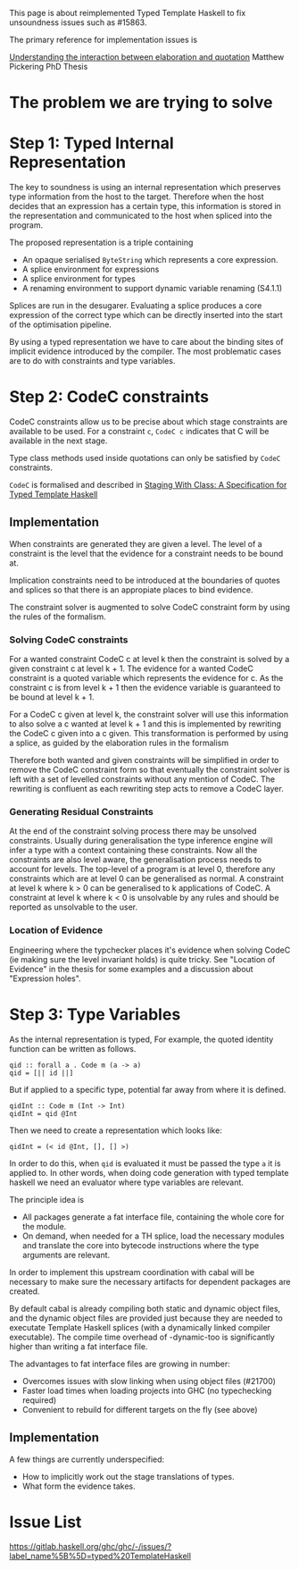 This page is about reimplemented Typed Template Haskell to fix unsoundness issues
such as #15863.

The primary reference for implementation issues is

[Understanding the interaction between elaboration and quotation](https://research-information.bris.ac.uk/ws/portalfiles/portal/298086479/Final_Copy_2021_03_23_Pickering_M_PhD.pdf) Matthew Pickering PhD Thesis

# The problem we are trying to solve


# Step 1: Typed Internal Representation

The key to soundness is using an internal representation which preserves type
information from the host to the target. Therefore when the host decides that an
expression has a certain type, this information is stored in the representation and
communicated to the host when spliced into the program.

The proposed representation is a triple containing

  * An opaque serialised `ByteString` which represents a core expression.
  * A splice environment for expressions
  * A splice environment for types
  * A renaming environment to support dynamic variable renaming (S4.1.1)

Splices are run in the desugarer. Evaluating a splice produces a core expression of
the correct type which can be directly inserted into the start of the optimisation pipeline.

By using a typed representation we have to care about the binding sites of implicit
evidence introduced by the compiler. The most problematic cases are to do with
constraints and type variables.

# Step 2: CodeC constraints

CodeC constraints allow us to be precise about which stage constraints are available to
be used. For a constraint `c`, `CodeC c` indicates that C will be available in the
next stage.

Type class methods used inside quotations can only be satisfied by `CodeC` constraints.

`CodeC` is formalised and described in [Staging With Class: A Specification for Typed Template Haskell](https://xnning.github.io/papers/staging-with-class.pdf)

## Implementation

When constraints are generated they are given a level. The level of a constraint
is the level that the evidence for a constraint needs to be bound at.

Implication constraints need to be introduced at the boundaries of quotes and splices
so that there is an appropiate places to bind evidence.

The constraint solver is augmented to solve CodeC constraint form by using the
rules of the formalism.

### Solving CodeC constraints

For a wanted constraint CodeC c at level k
then the constraint is solved by a given constraint c at level k + 1. The evidence for
a wanted CodeC constraint is a quoted variable which represents the evidence for c. As
the constraint c is from level k + 1 then the evidence variable is guaranteed to be bound
at level k + 1.

For a CodeC c given at level k, the constraint solver will use this
information to also solve a c wanted at level k + 1 and this is implemented by rewriting
the CodeC c given into a c given. This transformation is performed by using a splice, as
guided by the elaboration rules in the formalism

Therefore both wanted and given constraints will be simplified in order to remove the
CodeC constraint form so that eventually the constraint solver is left with a set of levelled
constraints without any mention of CodeC. The rewriting is confluent as each rewriting
step acts to remove a CodeC layer.

### Generating Residual Constraints

At the end of the constraint solving process
there may be unsolved constraints. Usually during generalisation the type inference
engine will infer a type with a context containing these constraints. Now all the
constraints are also level aware, the generalisation process needs to account for levels.
The top-level of a program is at level 0, therefore any constraints which are at level 0
can be generalised as normal. A constraint at level k where k > 0 can be generalised to
k applications of CodeC. A constraint at level k where k < 0 is unsolvable by any rules
and should be reported as unsolvable to the user.

### Location of Evidence

Engineering where the typchecker places it's evidence when solving CodeC (ie
making sure the level invariant holds) is quite tricky. See "Location of Evidence"
in the thesis for some examples and a discussion about "Expression holes".


# Step 3: Type Variables

As the internal representation is typed,
For example, the quoted identity function can be written as follows.

```
qid :: forall a . Code m (a -> a)
qid = [|| id ||]
```

But if applied to a specific type, potential far away from where it is defined.

```
qidInt :: Code m (Int -> Int)
qidInt = qid @Int
```

Then we need to create a representation which looks like:

```
qidInt = (< id @Int, [], [] >)
```

In order to do this, when `qid` is evaluated it must be passed the type `a` it
is applied to. In other words, when doing code generation with typed template haskell
we need an evaluator where type variables are relevant.

The principle idea is

* All packages generate a fat interface file, containing the whole core for the module.
* On demand, when needed for a TH splice, load the necessary modules and translate the
  core into bytecode instructions where the type arguments are relevant.

In order to implement this upstream coordination with cabal will be necessary to
make sure the necessary artifacts for dependent packages are created.

By default cabal is already compiling both static and dynamic object files, and
the dynamic object files are provided just because they are needed to executate
Template Haskell splices (with a dynamically linked compiler executable). The compile
time overhead of -dynamic-too is significantly higher than writing a fat interface file.

The advantages to fat interface files are growing in number:
  * Overcomes issues with slow linking when using object files (#21700)
  * Faster load times when loading projects into GHC (no typechecking required)
  * Convenient to rebuild for different targets on the fly (see above)


## Implementation

A few things are currently underspecified:

* How to implicitly work out the stage translations of types.
* What form the evidence takes.



# Issue List

https://gitlab.haskell.org/ghc/ghc/-/issues/?label_name%5B%5D=typed%20TemplateHaskell



